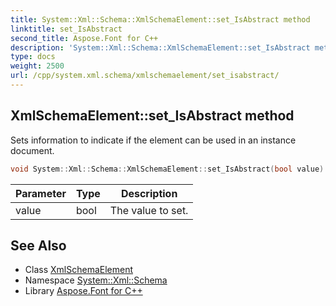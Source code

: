 ```yaml
---
title: System::Xml::Schema::XmlSchemaElement::set_IsAbstract method
linktitle: set_IsAbstract
second_title: Aspose.Font for C++
description: 'System::Xml::Schema::XmlSchemaElement::set_IsAbstract method. Sets information to indicate if the element can be used in an instance document in C++.'
type: docs
weight: 2500
url: /cpp/system.xml.schema/xmlschemaelement/set_isabstract/
---
```

## XmlSchemaElement::set_IsAbstract method


Sets information to indicate if the element can be used in an instance document.

```cpp
void System::Xml::Schema::XmlSchemaElement::set_IsAbstract(bool value)
```


| Parameter | Type | Description |
| --- | --- | --- |
| value | bool | The value to set. |

## See Also

* Class [XmlSchemaElement](../)
* Namespace [System::Xml::Schema](../../)
* Library [Aspose.Font for C++](../../../)
